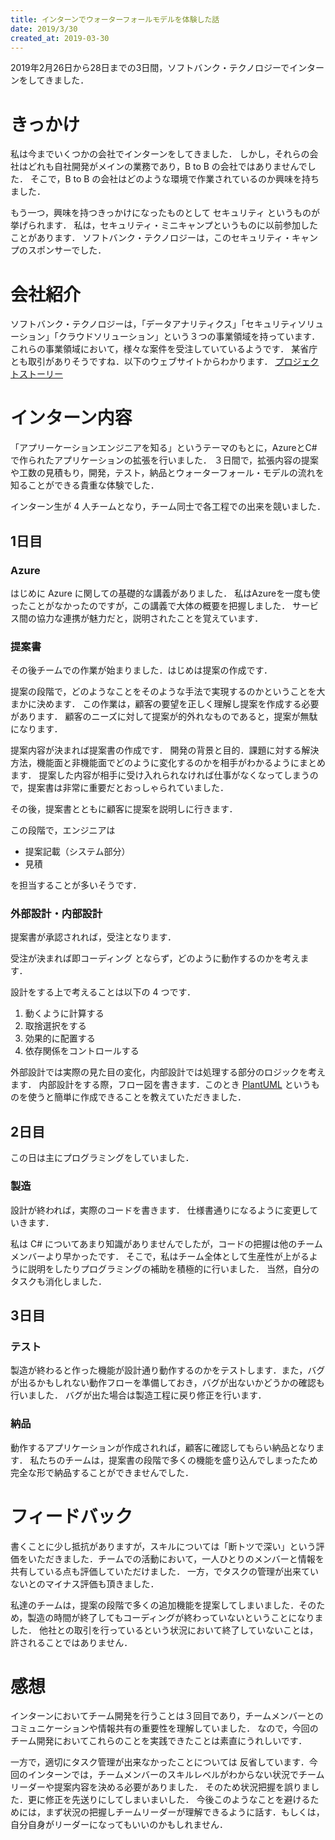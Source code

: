 ```yaml
---
title: インターンでウォーターフォールモデルを体験した話 
date: 2019/3/30
created_at: 2019-03-30
---
```


2019年2月26日から28日までの3日間，ソフトバンク・テクノロジーでインターンをしてきました．

# きっかけ

私は今までいくつかの会社でインターンをしてきました．
しかし，それらの会社はどれも自社開発がメインの業務であり，B to B の会社ではありませんでした．
そこで，B to B の会社はどのような環境で作業されているのか興味を持ちました．

もう一つ，興味を持つきっかけになったものとして セキュリティ というものが挙げられます．
私は，セキュリティ・ミニキャンプというものに以前参加したことがあります．
ソフトバンク・テクノロジーは，このセキュリティ・キャンプのスポンサーでした．

# 会社紹介

ソフトバンク・テクノロジーは，「データアナリティクス」「セキュリティソリューション」「クラウドソリューション」という３つの事業領域を持っています．
これらの事業領域において，様々な案件を受注していているようです．
某省庁とも取引がありそうですね．以下のウェブサイトからわかります．
[プロジェクトストーリー](https://www.softbanktech.co.jp/corp/hr/work/story/)

# インターン内容

「アプリーケーションエンジニアを知る」というテーマのもとに，AzureとC#で作られたアプリケーションの拡張を行いました．
３日間で，拡張内容の提案や工数の見積もり，開発，テスト，納品とウォーターフォール・モデルの流れを知ることができる貴重な体験でした．

インターン生が 4 人チームとなり，チーム同士で各工程での出来を競いました．

## 1日目

### Azure
はじめに Azure に関しての基礎的な講義がありました．
私はAzureを一度も使ったことがなかったのですが，この講義で大体の概要を把握しました．
サービス間の協力な連携が魅力だと，説明されたことを覚えています．

### 提案書
その後チームでの作業が始まりました．はじめは提案の作成です．

提案の段階で，どのようなことをそのような手法で実現するのかということを大まかに決めます．
この作業は，顧客の要望を正しく理解し提案を作成する必要があります．
顧客のニーズに対して提案が的外れなものであると，提案が無駄になります．

提案内容が決まれば提案書の作成です．
開発の背景と目的．課題に対する解決方法，機能面と非機能面でどのように変化するのかを相手がわかるようにまとめます．
提案した内容が相手に受け入れられなければ仕事がなくなってしまうので，提案書は非常に重要だとおっしゃられていました．

その後，提案書とともに顧客に提案を説明しに行きます．

この段階で，エンジニアは

- 提案記載（システム部分）
- 見積

を担当することが多いそうです．

### 外部設計・内部設計
提案書が承認されれば，受注となります．

受注が決まれば即コーディング とならず，どのように動作するのかを考えます．

設計をする上で考えることは以下の 4 つです．

1. 動くように計算する
2. 取捨選択をする
3. 効果的に配置する
4. 依存関係をコントロールする

外部設計では実際の見た目の変化，内部設計では処理する部分のロジックを考えます．
内部設計をする際，フロー図を書きます．このとき [PlantUML](http://plantuml.com/ja/) というものを使うと簡単に作成できることを教えていただきました．

## 2日目

この日は主にプログラミングをしていました．

### 製造

設計が終われば，実際のコードを書きます．
仕様書通りになるように変更していきます．

私は C# についてあまり知識がありませんでしたが，コードの把握は他のチームメンバーより早かったです．
そこで，私はチーム全体として生産性が上がるように説明をしたりプログラミングの補助を積極的に行いました．
当然，自分のタスクも消化しました．

## 3日目

### テスト

製造が終わると作った機能が設計通り動作するのかをテストします．また，バグが出るかもしれない動作フローを準備しておき，バグが出ないかどうかの確認も行いました．
バグが出た場合は製造工程に戻り修正を行います．

### 納品

動作するアプリケーションが作成されれば，顧客に確認してもらい納品となります．
私たちのチームは，提案書の段階で多くの機能を盛り込んでしまったため 完全な形で納品することができませんでした．

# フィードバック

書くことに少し抵抗がありますが，スキルについては「断トツで深い」という評価をいただきました．チームでの活動において，一人ひとりのメンバーと情報を共有している点も評価していただけました．
一方，でタスクの管理が出来ていないとのマイナス評価も頂きました．

私達のチームは，提案の段階で多くの追加機能を提案してしまいました．そのため，製造の時間が終了してもコーディングが終わっていないということになりました．
他社との取引を行っているという状況において終了していないことは，許されることではありません．

# 感想

インターンにおいてチーム開発を行うことは３回目であり，チームメンバーとのコミュニケーションや情報共有の重要性を理解していました．
なので，今回のチーム開発においてこれらのことを実践できたことは素直にうれしいです．

一方で，適切にタスク管理が出来なかったことについては 反省しています．今回のインターンでは，チームメンバーのスキルレベルがわからない状況でチームリーダーや提案内容を決める必要がありました．
そのため状況把握を誤りました．更に修正を先送りにしてしまいまいした．
今後このようなことを避けるためには，まず状況の把握しチームリーダーが理解できるように話す．もしくは，自分自身がリーダーになってもいいのかもしれません．
